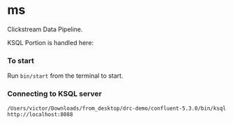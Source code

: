 # ms

Clickstream Data Pipeline.


KSQL Portion is handled here: 

### To start

Run `bin/start` from the terminal to start.

### Connecting to KSQL server

```
/Users/victor/Downloads/from_desktop/drc-demo/confluent-5.3.0/bin/ksql http://localhost:8088
```